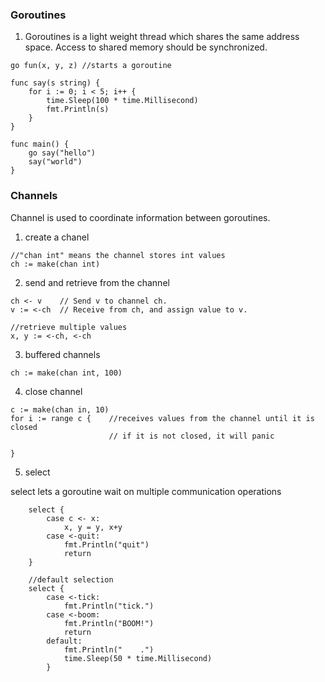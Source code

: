 ### Goroutines

1. Goroutines is a light weight thread which shares the same address space. 
Access to shared memory should be synchronized.

```
go fun(x, y, z) //starts a goroutine
```

```
func say(s string) {
	for i := 0; i < 5; i++ {
		time.Sleep(100 * time.Millisecond)
		fmt.Println(s)
	}
}

func main() {
	go say("hello")
	say("world")
}
```

### Channels

Channel is used to coordinate information between goroutines.

1. create a chanel

```
//"chan int" means the channel stores int values
ch := make(chan int) 
```

2. send and retrieve from the channel

```
ch <- v    // Send v to channel ch.
v := <-ch  // Receive from ch, and assign value to v.

//retrieve multiple values
x, y := <-ch, <-ch
```

3. buffered channels

```
ch := make(chan int, 100)
```

4. close channel

```
c := make(chan in, 10)
for i := range c {    //receives values from the channel until it is closed
                      // if it is not closed, it will panic
	
}
```

5. select

select lets a goroutine wait on multiple communication operations

```
	select {
		case c <- x:
			x, y = y, x+y
		case <-quit:
			fmt.Println("quit")
			return
	}

	//default selection
	select {
		case <-tick:
			fmt.Println("tick.")
		case <-boom:
			fmt.Println("BOOM!")
			return
		default:
			fmt.Println("    .")
			time.Sleep(50 * time.Millisecond)
		}
```

